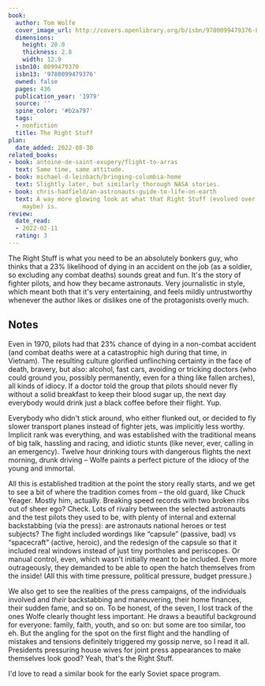 ```yaml
---
book:
  author: Tom Wolfe
  cover_image_url: http://covers.openlibrary.org/b/isbn/9780099479376-L.jpg
  dimensions:
    height: 20.0
    thickness: 2.8
    width: 12.9
  isbn10: 0099479370
  isbn13: '9780099479376'
  owned: false
  pages: 436
  publication_year: '1979'
  source: ''
  spine_color: '#b2a797'
  tags:
  - nonfiction
  title: The Right Stuff
plan:
  date_added: 2022-08-30
related_books:
- book: antoine-de-saint-exupery/flight-to-arras
  text: Same time, same attitude.
- book: michael-d-leinbach/bringing-columbia-home
  text: Slightly later, but similarly thorough NASA stories.
- book: chris-hadfield/an-astronauts-guide-to-life-on-earth
  text: A way more glowing look at what that Right Stuff (evolved over the decades,
    maybe) is.
review:
  date_read:
  - 2022-02-11
  rating: 3
---
```


The Right Stuff is what you need to be an absolutely bonkers guy, who thinks that a 23% likelihood of dying in an
accident on the job (as a soldier, so excluding any combat deaths) sounds great and fun. It's the story of fighter
pilots, and how they became astronauts. Very journalistic in style, which meant both that it's very entertaining, and
feels mildly untrustworthy whenever the author likes or dislikes one of the protagonists overly much.

## Notes

Even in 1970, pilots had that 23% chance of dying in a non-combat accident (and combat deaths were at a catastrophic
high during that time, in Vietnam). The resulting culture glorified unflinching certainty in the face of death, bravery,
but also: alcohol, fast cars, avoiding or tricking doctors (who could ground you, possibly permanently, even for a thing
like fallen arches), all kinds of idiocy. If a doctor told the group that pilots should never fly without a solid
breakfast to keep their blood sugar up, the next day everybody would drink just a black coffee before their flight. Yup.

Everybody who didn't stick around, who either flunked out, or decided to fly slower transport planes instead of fighter
jets, was implicitly less worthy. Implicit rank was everything, and was established with the traditional means of big
talk, hassling and racing, and idiotic stunts (like never, ever, calling in an emergency). Twelve hour drinking tours
with dangerous flights the next morning, drunk driving – Wolfe paints a perfect picture of the idiocy of the young and
immortal.

All this is established tradition at the point the story really starts, and we get to see a bit of where the tradition
comes from – the old guard, like Chuck Yeager. Mostly him, actually. Breaking speed records with two broken ribs out of
sheer ego? Check. Lots of rivalry between the selected astronauts and the test pilots they used to be, with plenty of
internal and external backstabbing (via the press): are astronauts national heroes or test subjects? The fight included
wordings like “capsule” (passive, bad) vs “spacecraft” (active, heroic), and the redesign of the capsule so that it
included real windows instead of just tiny portholes and periscopes. Or manual control, even, which wasn't initially
meant to be included. Even more outrageously, they demanded to be able to open the hatch themselves from the inside!
(All this with time pressure, political pressure, budget pressure.)

We also get to see the realities of the press campaigns, of the individuals involved and *their* backstabbing and
maneuvering, their home finances, their sudden fame, and so on. To be honest, of the seven, I lost track of the ones
Wolfe clearly thought less important. He draws a beautiful background for everyone: family, faith, youth, and so on: but
some are too similar, too eh. But the angling for the spot on the first flight and the handling of mistakes and tensions
definitely triggered my gossip nerve, so I read it all. Presidents pressuring house wives for joint press appearances to
make themselves look good? Yeah, that's the Right Stuff.

I'd love to read a similar book for the early Soviet space program.
